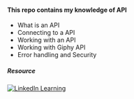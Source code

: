 #### This repo contains my knowledge of API

- What is an API
- Connecting to a API
- Working with an API
- Working with Giphy API
- Error handling and Security

##### Resource 
[![LinkedIn Learning](https://img.shields.io/badge/LinkedIn-Learning-blue)](https://www.linkedin.com/learning/introduction-to-web-apis-22019269/what-is-an-api?resume=false&u=2256146)
